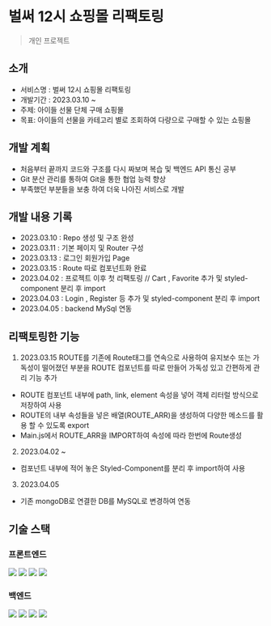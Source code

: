 # 벌써 12시 쇼핑몰 리팩토링
> 개인 프로젝트

## 소개
- 서비스명 : 벌써 12시 쇼핑몰 리팩토링
- 개발기간 : 2023.03.10 ~
- 주제: 아이들 선물 단체 구매 쇼핑몰
- 목표: 아이들의 선물을 카테고리 별로 조회하여 다량으로 구매할 수 있는 쇼핑몰

## 개발 계획
- 처음부터 끝까지 코드와 구조를 다시 짜보며 복습 및 백엔드 API 통신 공부
- Git 분산 관리를 통하여 Git을 통한 협업 능력 향상
- 부족했던 부분들을 보충 하여 더욱 나아진 서비스로 개발

## 개발 내용 기록
- 2023.03.10 : Repo 생성 및 구조 완성
- 2023.03.11 : 기본 페이지 및 Router 구성
- 2023.03.13 : 로그인 회원가입 Page
- 2023.03.15 : Route 따로 컴포넌트화 완료
- 2023.04.02 : 프로젝트 이후 첫 리팩토링 // Cart , Favorite 추가 및 styled-component 분리 후 import
- 2023.04.03 : Login , Register 등 추가 및 styled-component 분리 후 import
- 2023.04.05 : backend MySql 연동

## 리팩토링한 기능

1. 2023.03.15
ROUTE를 기존에 Route태그를 연속으로 사용하여 유지보수 또는 가독성이 떨어졌던 부분을 ROUTE 컴포넌트를 따로 만들어 가독성 있고 간편하게 관리 기능 추가
- ROUTE 컴포넌트 내부에 path, link, element 속성을 넣어 객체 리터럴 방식으로 저장하여 사용
- ROUTE의 내부 속성들을 넣은 배열(ROUTE_ARR)을 생성하여 다양한 메소드를 활용 할 수 있도록 export
- Main.js에서 ROUTE_ARR을 IMPORT하여 속성에 따라 한번에 Route생성

2. 2023.04.02 ~
- 컴포넌트 내부에 적어 놓은 Styled-Component를 분리 후 import하여 사용

3. 2023.04.05
- 기존 mongoDB로 연결한 DB를 MySQL로 변경하여 연동

## 기술 스택

### 프론트엔드
<div> 
  <img src="https://img.shields.io/badge/html5-E34F26?style=for-the-badge&logo=html5&logoColor=white"> 
  <img src="https://img.shields.io/badge/css-1572B6?style=for-the-badge&logo=css3&logoColor=white"> 
  <img src="https://img.shields.io/badge/javascript-F7DF1E?style=for-the-badge&logo=javascript&logoColor=black"> 
  <img src="https://img.shields.io/badge/react-61DAFB?style=for-the-badge&logo=react&logoColor=black"> 
</div>

### 백엔드
<div> 
  <img src="https://img.shields.io/badge/javascript-F7DF1E?style=for-the-badge&logo=javascript&logoColor=black">
  <img src="https://img.shields.io/badge/node.js-339933?style=for-the-badge&logo=Node.js&logoColor=white">
  <img src="https://img.shields.io/badge/express-000000?style=for-the-badge&logo=express&logoColor=white">
  <img src="https://img.shields.io/badge/MySQL-4479A1?style=for-the-badge&logo=MySQL&logoColor=white">
</div>
